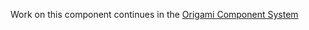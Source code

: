 Work on this component continues in the [Origami Component System](https://github.com/Financial-Times/origami/tree/main/components/buttons)
